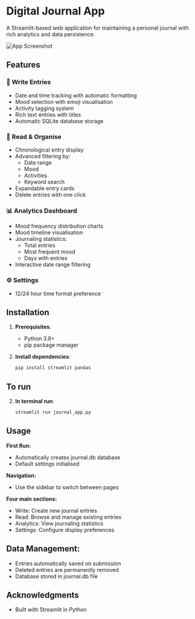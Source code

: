 # Digital Journal App

A Streamlit-based web application for maintaining a personal journal with rich analytics and data persistence.

![App Screenshot](https://via.placeholder.com/800x400.png?text=Digital+Journal+App+Screenshot)

## Features

### 📝 Write Entries
- Date and time tracking with automatic formatting
- Mood selection with emoji visualisation
- Activity tagging system
- Rich text entries with titles
- Automatic SQLite database storage

### 📖 Read & Organise
- Chronological entry display
- Advanced filtering by:
  - Date range
  - Mood
  - Activities
  - Keyword search
- Expandable entry cards
- Delete entries with one click

### 📊 Analytics Dashboard
- Mood frequency distribution charts
- Mood timeline visualisation
- Journaling statistics:
  - Total entries
  - Most frequent mood
  - Days with entries
- Interactive date range filtering

### ⚙️ Settings
- 12/24 hour time format preference


## Installation

1. **Prerequisites**:
   - Python 3.8+
   - pip package manager

2. **Install dependencies**:
   ```bash
   pip install streamlit pandas

## To run

2. **In terminal run**:
   ```bash
   streamlit run journal_app.py

## Usage
**First Run:**
- Automatically creates journal.db database
- Default settings initialised

**Navigation:**
- Use the sidebar to switch between pages

**Four main sections:**
- Write: Create new journal entries
- Read: Browse and manage existing entries
- Analytics: View journaling statistics
- Settings: Configure display preferences

## Data Management:
- Entries automatically saved on submission
- Deleted entries are permanently removed
- Database stored in journal.db file

## Acknowledgments
- Built with Streamlit in Python